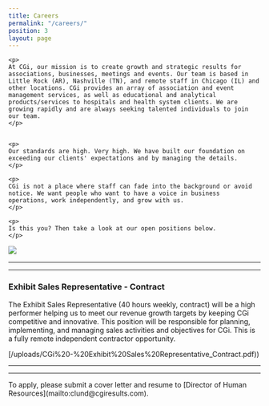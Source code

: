 ```yaml
---
title: Careers
permalink: "/careers/"
position: 3
layout: page
---
```



<div class="row mb-5 pb-4" style="margin-bottom: 1rem !important;">

  <div class="col-md-6">

    <p>
	At CGi, our mission is to create growth and strategic results for associations, businesses, meetings and events. Our team is based in Little Rock (AR), Nashville (TN), and remote staff in Chicago (IL) and other locations. CGi provides an array of association and event management services, as well as educational and analytical products/services to hospitals and health system clients. We are growing rapidly and are always seeking talented individuals to join our team.
    </p>


    <p>
    Our standards are high. Very high. We have built our foundation on exceeding our clients' expectations and by managing the details. 
    </p>

    <p>
    CGi is not a place where staff can fade into the background or avoid notice. We want people who want to have a voice in business operations, work independently, and grow with us. 
    </p>

    <p>
    Is this you? Then take a look at our open positions below.
    </p>

  </div>

  <div class="col-md-6">
    <img src="/uploads/Highland%20Ridge%20II.jpg" style="max-height: 375px;">
  </div>

</div>


<hr>

<hr>

### Exhibit Sales Representative - Contract
The Exhibit Sales Representative (40 hours weekly, contract) will be a high performer helping us to meet our revenue growth targets by keeping CGi competitive and innovative.  This position will be responsible for planning, implementing, and managing sales activities and objectives for CGi.  This is a fully remote independent contractor opportunity.<br />

[/uploads/CGi%20-%20Exhibit%20Sales%20Representative_Contract.pdf))

<hr>


<hr>
To apply, please submit a cover letter and resume to [Director of Human Resources](mailto:clund@cgiresults.com).


